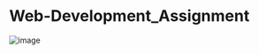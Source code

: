 # Web-Development_Assignment
![image](https://user-images.githubusercontent.com/67194654/136079532-57ed9c37-9160-46b2-9826-07af06535618.png)
